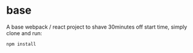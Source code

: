 # base

A base webpack / react project to shave 30minutes off start time, simply clone and run:

```
npm install
```

